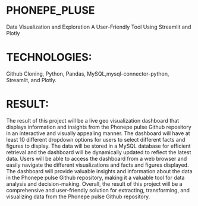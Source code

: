 # PHONEPE_PLUSE
Data Visualization and Exploration
A User-Friendly Tool Using Streamlit and Plotly
# TECHNOLOGIES: 
   Github Cloning, Python, Pandas, MySQL,mysql-connector-python, Streamlit, and Plotly.
 # RESULT:
   The result of this project will be a live geo visualization dashboard that displays information and insights from the Phonepe pulse Github repository in an interactive and visually appealing manner. The dashboard 
   will have at least 10 different dropdown options for users to select different facts and figures to display. The data will be stored in a MySQL database for efficient retrieval and the dashboard will be dynamically updated to reflect the latest data. Users will be able to access the dashboard from a web browser and easily navigate the different visualizations and facts and figures displayed. The dashboard will provide valuable insights and information about the data in the Phonepe pulse Github repository, making it a valuable tool for data analysis and decision-making. Overall, the result of this project will be a comprehensive and user-friendly solution for extracting, transforming, and visualizing data from the Phonepe pulse Github repository.
 
